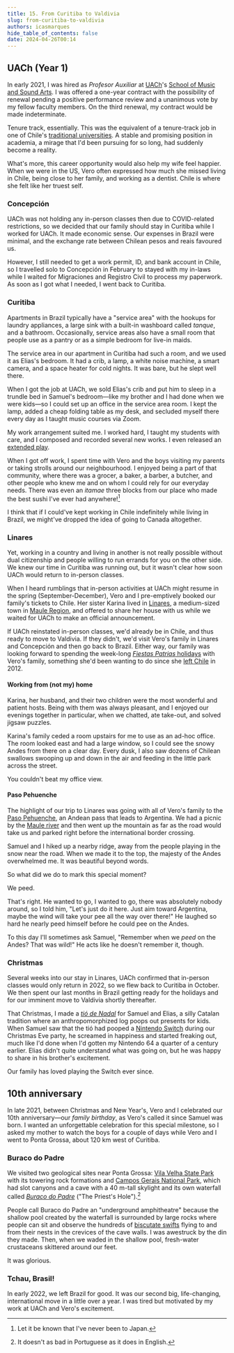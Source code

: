 ```yaml
---
title: 15. From Curitiba to Valdivia
slug: from-curitiba-to-valdivia
authors: icasmarques
hide_table_of_contents: false
date: 2024-04-26T00:14
---
```


## UACh (Year 1)

In early 2021, I was hired as *Profesor Auxiliar* at [UACh](https://www.uach.cl/)'s [School of Music and Sound Arts](https://arquitectura-artes.uach.cl/escuela-de-artes-musicales-y-sonoras/). I was offered a one-year contract with the possibility of renewal pending a positive performance review and a unanimous vote by my fellow faculty members. On the third renewal, my contract would be made indeterminate.

Tenure track, essentially. This was the equivalent of a tenure-track job in one of Chile's [traditional universities](https://en.wikipedia.org/wiki/Chilean_Traditional_Universities). A stable and promising position in academia, a mirage that I'd been pursuing for so long, had suddenly become a reality.

What's more, this career opportunity would also help my wife feel happier. When we were in the US, Vero often expressed how much she missed living in Chile, being close to her family, and working as a dentist. Chile is where she felt like her truest self.

### Concepción

UACh was not holding any in-person classes then due to COVID-related restrictions, so we decided that our family should stay in Curitiba while I worked for UACh. It made economic sense. Our expenses in Brazil were minimal, and the exchange rate between Chilean pesos and reais favoured us. 

However, I still needed to get a work permit, ID, and bank account in Chile, so I travelled solo to Concepción in February to stayed with my in-laws while I waited for Migraciones and Registro Civil to process my paperwork. As soon as I got what I needed, I went back to Curitiba. 

### Curitiba

Apartments in Brazil typically have a "service area" with the hookups for laundry appliances, a large sink with a built-in washboard called *tanque*, and a bathroom. Occasionally, service areas also have a small room that people use as a pantry or as a simple bedroom for live-in maids.

The service area in our apartment in Curitiba had such a room, and we used it as Elias's bedroom. It had a crib, a lamp, a white noise machine, a smart camera, and a space heater for cold nights. It was bare, but he slept well there.

When I got the job at UACh, we sold Elias's crib and put him to sleep in a trundle bed in Samuel's bedroom—like my brother and I had done when we were kids—so I could set up an office in the service area room. I kept the lamp, added a cheap folding table as my desk, and secluded myself there every day as I taught music courses via Zoom.

My work arrangement suited me. I worked hard, I taught my students with care, and I composed and recorded several new works. I even released an [extended play](https://igorcoelhoasmarques.bandcamp.com/album/glosolalia).

When I got off work, I spent time with Vero and the boys visiting my parents or taking strolls around our neighbourhood. I enjoyed being a part of that community, where there was a grocer, a baker, a barber, a butcher, and other people who knew me and on whom I could rely for our everyday needs. There was even an *itamae* three blocks from our place who made the best sushi I've ever had anywhere![^1] 

I think that if I could've kept working in Chile indefinitely while living in Brazil, we might've dropped the idea of going to Canada altogether.

### Linares

Yet, working in a country and living in another is not really possible without dual citizenship and people willing to run errands for you on the other side. We knew our time in Curitiba was running out, but it wasn't clear how soon UACh would return to in-person classes.

When I heard rumblings that in-person activities at UACh might resume in the spring (September-December), Vero and I pre-emptively booked our family's tickets to Chile. Her sister Karina lived in [Linares](https://en.wikipedia.org/wiki/Linares,_Chile), a medium-sized town in [Maule Region](https://en.wikipedia.org/wiki/Maule_Region), and offered to share her house with us while we waited for UACh to make an official announcement.

If UACh reinstated in-person classes, we'd already be in Chile, and thus ready to move to Valdivia. If they didn't, we'd visit Vero's family in Linares and Concepción and then go back to Brazil. Either way, our family was looking forward to spending the week-long [*Fiestas Patrias* holidays](https://en.wikipedia.org/wiki/Fiestas_Patrias_(Chile)) with Vero's family, something she'd been wanting to do since she [left Chile](./6-graduation-byu.md#veros-graduation) in 2012.

#### Working from (not my) home

Karina, her husband, and their two children were the most wonderful and patient hosts. Being with them was always pleasant, and I enjoyed our evenings together in particular, when we chatted, ate take-out, and solved jigsaw puzzles. 

Karina's family ceded a room upstairs for me to use as an ad-hoc office. The room looked east and had a large window, so I could see the snowy Andes from there on a clear day. Every dusk, I also saw dozens of Chilean swallows swooping up and down in the air and feeding in the little park across the street. 

You couldn't beat my office view.

#### Paso Pehuenche

The highlight of our trip to Linares was going with all of Vero's family to the [Paso Pehuenche](https://en.wikipedia.org/wiki/Paso_Pehuenche), an Andean pass that leads to Argentina. We had a picnic by the [Maule river](https://en.wikipedia.org/wiki/Maule_River) and then went up the mountain as far as the road would take us and parked right before the international border crossing.

Samuel and I hiked up a nearby ridge, away from the people playing in the snow near the road. When we made it to the top, the majesty of the Andes overwhelmed me. It was beautiful beyond words.

So what did we do to mark this special moment? 

We peed. 

That's right. He wanted to go, I wanted to go, there was absolutely nobody around, so I told him, "Let's just do it here. Just aim toward Argentina, maybe the wind will take your pee all the way over there!" He laughed so hard he nearly peed himself before he could pee on the Andes.

To this day I'll sometimes ask Samuel, "Remember when we *peed* on the Andes? That was wild!" He acts like he doesn't remember it, though.

### Christmas

Several weeks into our stay in Linares, UACh confirmed that in-person classes would only return in 2022, so we flew back to Curitiba in October. We then spent our last months in Brazil getting ready for the holidays and for our imminent move to Valdivia shortly thereafter.

That Christmas, I made a [*tió de Nadal*](https://en.wikipedia.org/wiki/Ti%C3%B3_de_Nadal) for Samuel and Elias, a silly Catalan tradition where an anthropomorphized log poops out presents for kids. When Samuel saw that the tió had pooped a [Nintendo Switch](https://www.nintendo.com/en-ca/) during our Christmas Eve party, he screamed in happiness and started freaking out, much like I'd done when I'd gotten my Nintendo 64 a quarter of a century earlier. Elias didn't quite understand what was going on, but he was happy to share in his brother's excitement.

Our family has loved playing the Switch ever since.

## 10th anniversary

In late 2021, between Christmas and New Year's, Vero and I celebrated our 10th anniversary—our *family birthday*, as Vero's called it since Samuel was born. I wanted an unforgettable celebration for this special milestone, so I asked my mother to watch the boys for a couple of days while Vero and I went to Ponta Grossa, about 120 km west of Curitiba.

### Buraco do Padre

We visited two geological sites near Ponta Grossa: [Vila Velha State Park](https://parquevilavelha.com.br/) with its towering rock formations and [Campos Gerais National Park](https://en.wikipedia.org/wiki/Campos_Gerais_National_Park), which had slot canyons and a cave with a 40 m-tall skylight and its own waterfall called [*Buraco do Padre*](https://buracodopadre.com.br/atracao/furna-buraco-do-padre/) ("The Priest's Hole").[^2] 

People call Buraco do Padre an "underground amphitheatre" because the shallow pool created by the waterfall is surrounded by large rocks where people can sit and observe the hundreds of [biscutate swifts](https://en.wikipedia.org/wiki/Biscutate_swift) flying to and from their nests in the crevices of the cave walls. I was awestruck by the din they made. Then, when we waded in the shallow pool, fresh-water crustaceans skittered around our feet.

It was glorious.

### Tchau, Brasil!

In early 2022, we left Brazil for good. It was our second big, life-changing, international move in a little over a year. I was tired but motivated by my work at UACh and Vero's excitement.

[^1]: Let it be known that I've never been to Japan.
[^2]: It doesn't as bad in Portuguese as it does in English.